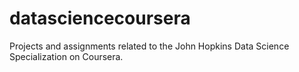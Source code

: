 # datasciencecoursera
Projects and assignments related to the John Hopkins Data Science Specialization on Coursera.

